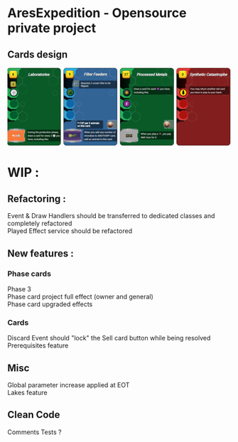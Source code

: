 # AresExpedition - Opensource private project
## Cards design
![image](https://github.com/Mylaana/AresExpedition/blob/main/ressources/images/cards%20design.png)

# WIP : 
## Refactoring :
Event & Draw Handlers should be transferred to dedicated classes and completely refactored  
Played Effect service should be refactored

## New features :
### Phase cards
Phase 3  
Phase card project full effect (owner and general)  
Phase card upgraded effects

### Cards
Discard Event should "lock" the Sell card button while being resolved  
Prerequisites feature

## Misc
Global parameter increase applied at EOT  
Lakes feature

## Clean Code
Comments
Tests ?

